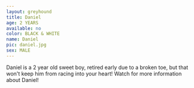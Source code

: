```yaml
---
layout: greyhound
title: Daniel
age: 2 YEARS
available: no
color: BLACK & WHITE
name: Daniel
pic: daniel.jpg
sex: MALE
---
```


Daniel is a 2 year old sweet boy, retired early due to a broken toe, but that won't keep him from racing into your heart!
Watch for more information about Daniel!
